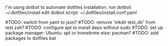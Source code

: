 
I'm using dotbot to automate dotfiles installation.
run dotbot: ~/.dotfiles/install
edit dotbot script: ~/.dotfiles/install.conf.yaml

#TODO: switch from yaml to json?
#TODO: remove 'mkdir test_dir' from test.zsh?
#TODO: configure apt to install deps without sudo
#TODO: set up package manager:
    Ubuntu: apt or homebrew
    else: pacman?
#TODO: add packages to dotfiles
    bat
